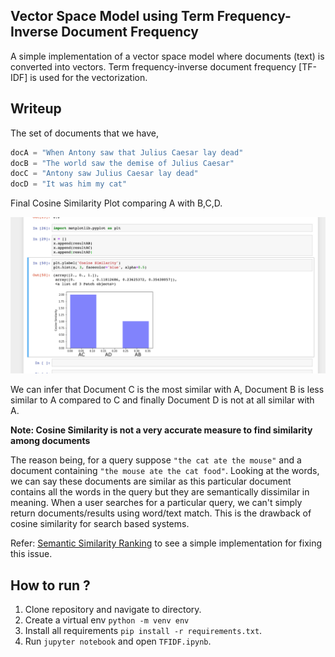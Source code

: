 ## Vector Space Model using Term Frequency-Inverse Document Frequency

A simple implementation of a vector space model where documents (text) is converted into vectors. Term frequency-inverse document frequency [TF-IDF] is used for the vectorization.

## Writeup

The set of documents that we have,

```python
docA = "When Antony saw that Julius Caesar lay dead"
docB = "The world saw the demise of Julius Caesar"
docC = "Antony saw Julius Caesar lay dead"
docD = "It was him my cat"
```

Final Cosine Similarity Plot comparing A with B,C,D.

![](https://github.com/Ittery/Vector-Space-Model-TF_IDF/blob/master/Plot.jpg)

We can infer that Document C is the most similar with A, Document B is less similar to A compared to C and finally Document D is not at all similar with A.

**Note: Cosine Similarity is not a very accurate measure to find similarity among documents**

The reason being, for a query suppose `"the cat ate the mouse"` and a document containing `"the mouse ate the cat food"`. Looking at the words, we can say these documents are similar as this particular document contains all the words in the query but they are semantically dissimilar in meaning. When a user searches for a particular query, we can't simply return documents/results using word/text match. This is the drawback of cosine similarity for search based systems.

Refer: [Semantic Similarity Ranking](https://github.com/Ittery/Semantic-Similarity-Ranking) to see a simple implementation for fixing this issue.

## How to run ?

1. Clone repository and navigate to directory.
2. Create a virtual env `python -m venv env`
3. Install all requirements `pip install -r requirements.txt`.
4. Run `jupyter notebook` and open `TFIDF.ipynb`.
